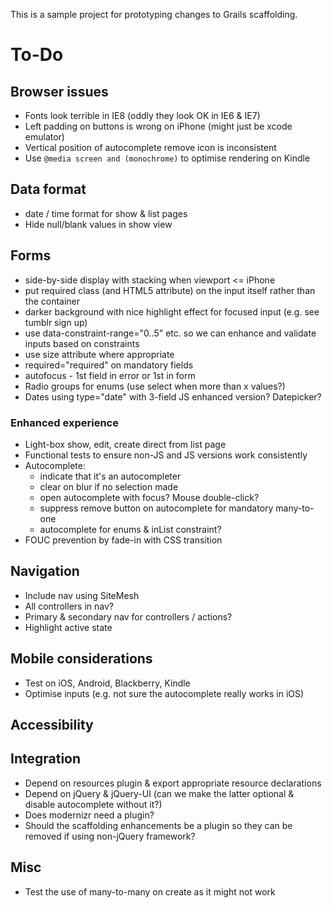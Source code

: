 This is a sample project for prototyping changes to Grails scaffolding.

# To-Do

## Browser issues

 * Fonts look terrible in IE8 (oddly they look OK in IE6 & IE7)
 * Left padding on buttons is wrong on iPhone (might just be xcode emulator)
 * Vertical position of autocomplete remove icon is inconsistent
 * Use `@media screen and (monochrome)` to optimise rendering on Kindle

## Data format

 * date / time format for show & list pages
 * Hide null/blank values in show view

## Forms

 * side-by-side display with stacking when viewport <= iPhone
 * put required class (and HTML5 attribute) on the input itself rather than the container
 * darker background with nice highlight effect for focused input (e.g. see tumblr sign up)
 * use data-constraint-range="0..5" etc. so we can enhance and validate inputs based on constraints
 * use size attribute where appropriate
 * required="required" on mandatory fields
 * autofocus - 1st field in error or 1st in form
 * Radio groups for enums (use select when more than x values?)
 * Dates using type="date" with 3-field JS enhanced version? Datepicker?

### Enhanced experience

 * Light-box show, edit, create direct from list page
 * Functional tests to ensure non-JS and JS versions work consistently
 * Autocomplete:
    * indicate that it's an autocompleter
    * clear on blur if no selection made
    * open autocomplete with focus? Mouse double-click?
    * suppress remove button on autocomplete for mandatory many-to-one
    * autocomplete for enums & inList constraint?
 * FOUC prevention by fade-in with CSS transition

## Navigation

 * Include nav using SiteMesh
 * All controllers in nav?
 * Primary & secondary nav for controllers / actions?
 * Highlight active state

## Mobile considerations

 * Test on iOS, Android, Blackberry, Kindle
 * Optimise inputs (e.g. not sure the autocomplete really works in iOS)

## Accessibility

## Integration

 * Depend on resources plugin & export appropriate resource declarations
 * Depend on jQuery & jQuery-UI (can we make the latter optional & disable autocomplete without it?)
 * Does modernizr need a plugin?
 * Should the scaffolding enhancements be a plugin so they can be removed if using non-jQuery framework?

## Misc

 * Test the use of many-to-many on create as it might not work
